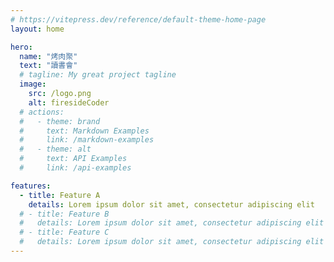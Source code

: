 ```yaml
---
# https://vitepress.dev/reference/default-theme-home-page
layout: home

hero:
  name: "烤肉聚"
  text: "讀書會"
  # tagline: My great project tagline
  image:
    src: /logo.png
    alt: firesideCoder
  # actions:
  #   - theme: brand
  #     text: Markdown Examples
  #     link: /markdown-examples
  #   - theme: alt
  #     text: API Examples
  #     link: /api-examples

features:
  - title: Feature A
    details: Lorem ipsum dolor sit amet, consectetur adipiscing elit
  # - title: Feature B
  #   details: Lorem ipsum dolor sit amet, consectetur adipiscing elit
  # - title: Feature C
  #   details: Lorem ipsum dolor sit amet, consectetur adipiscing elit
---
```


<style>
  .image-bg {
    width: 200px !important;
    height: 200px !important;
  }
</style>
